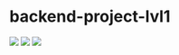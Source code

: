 # backend-project-lvl1

<div>
  <a href="https://codeclimate.com/github/MalafeevArtem/backend-project-lvl1/maintainability"><img                    src="https://api.codeclimate.com/v1/badges/0ca6c658a76e6f721c16/maintainability"  /></a>
  <a href="https://codeclimate.com/github/codeclimate/codeclimate/test_coverage"><img        src="https://api.codeclimate.com/v1/badges/a99a88d28ad37a79dbf6/test_coverage"  /></a>
  <a href="https://travis-ci.org/MalafeevArtem/backend-project-lvl1"><img
 src="https://travis-ci.org/MalafeevArtem/backend-project-lvl1.svg?branch=master" /></a>                                                                                       
</div>

